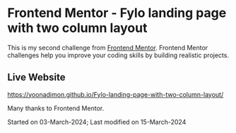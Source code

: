 # Frontend Mentor - Fylo landing page with two column layout 

This is my second challenge from [Frontend Mentor](https://www.frontendmentor.io/challenges/fylo-landing-page-with-two-column-layout-5ca5ef041e82137ec91a50f5). Frontend Mentor challenges help you improve your coding skills by building realistic projects. 

## Live Website
https://yoonadimon.github.io/Fylo-landing-page-with-two-column-layout/

Many thanks to Frontend Mentor.

Started on 03-March-2024;
Last modified on 15-March-2024
